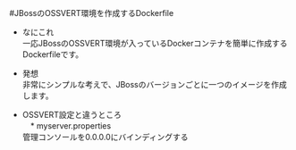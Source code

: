 #JBossのOSSVERT環境を作成するDockerfile

* なにこれ  
一応JBossのOSSVERT環境が入っているDockerコンテナを簡単に作成するDockerfileです。

* 発想  
非常にシンプルな考えで、JBossのバージョンごとに一つのイメージを作成します。

* OSSVERT設定と違うところ  
 　* myserver.properties  
     管理コンソールを0.0.0.0にバインディングする
